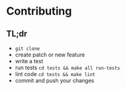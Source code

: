 # Contributing

## TL;dr

- `git clone`
- create patch or new feature
- write a test
- run tests `cd tests && make all run-tests`
- lint code `cd tests && make lint`
- commit and push your changes